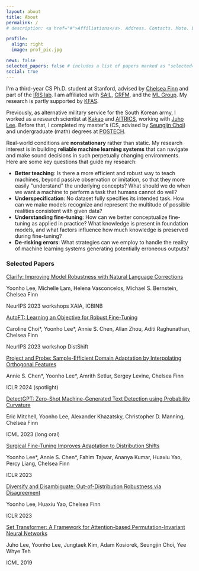 ```yaml
---
layout: about
title: About
permalink: /
# description: <a href="#">Affiliations</a>. Address. Contacts. Moto. Etc.

profile:
  align: right
  image: prof_pic.jpg

news: false
selected_papers: false # includes a list of papers marked as "selected={true}"
social: true
---
```


I'm a third-year CS Ph.D. student at Stanford, advised by [Chelsea Finn](https://ai.stanford.edu/~cbfinn/) and part of the [IRIS lab](https://irislab.stanford.edu/).
I am affiliated with [SAIL](https://ai.stanford.edu/), [CRFM](https://crfm.stanford.edu/), and the [ML Group](http://ml.stanford.edu/).
My research is partly supported by [KFAS](https://eng.kfas.or.kr/theme/kfaschanel/intl_scholarship_5.php).

Previously, as alternative military service for the South Korean army, I worked as a research scientist at [Kakao](https://www.kakaocorp.com/) and [AITRICS](https://www.aitrics.com/), working with [Juho Lee](https://juho-lee.github.io/).
Before that, I completed my master's (CS, advised by [Seungjin Choi](http://mlg.postech.ac.kr/~seungjin)) and undergraduate (math) degrees at [POSTECH](https://www.postech.ac.kr/eng/).

Real-world conditions are **nonstationary** rather than static.
My research interest is in building **reliable machine learning systems** that can navigate and make sound decisions in such perpetually changing environments.
Here are some key questions that guide my research:

- **Better teaching**: Is there a more efficient and robust way to teach machines, beyond passive observation or imitation, so that they more easily "understand" the underlying concepts? What should we do when we want a machine to perform a task that humans cannot do well?
- **Underspecification**: No dataset fully specifies its intended task. How can we make models recognize and represent the multitude of possible realities consistent with given data?
- **Understanding fine-tuning**: How can we better conceptualize fine-tuning as applied in practice? What knowledge is present in foundation models, and what factors influence how much knowledge is preserved during fine-tuning?
- **De-risking errors**: What strategies can we employ to handle the reality of machine learning systems generating potentially erroneous outputs?
<!-- - **Usable information**: How can we formalize and quantify the amount of information in a dataset that is (1) learnable by a neural network and/or is (2) pertinent to a given task? -->

<div class="selected-papers">
<h3>Selected Papers</h3>

<div class="paper">
<a main-paper-link href="https://arxiv.org/abs/2402.03715">
Clarify: Improving Model Robustness with Natural Language Corrections
</a>
<p class="authors"> 
Yoonho Lee, Michelle Lam, Helena Vasconcelos, Michael S. Bernstein, Chelsea Finn
</p>
<p class="venue"> 
NeurIPS 2023 workshops XAIA, ICBINB
</p>
</div>

<div class="paper">
<a main-paper-link href="https://arxiv.org/abs/2401.10220">
AutoFT: Learning an Objective for Robust Fine-Tuning
</a>
<p class="authors"> 
Caroline Choi*, Yoonho Lee*, Annie S. Chen, Allan Zhou, Aditi Raghunathan, Chelsea Finn
</p>
<p class="venue"> 
NeurIPS 2023 workshop DistShift
</p>
</div>

<div class="paper">
<a main-paper-link href="https://arxiv.org/abs/2302.05441">
Project and Probe: Sample-Efficient Domain Adaptation by Interpolating Orthogonal Features
</a>
<p class="authors"> 
Annie S. Chen*, Yoonho Lee*, Amrith Setlur, Sergey Levine, Chelsea Finn
</p>
<p class="venue"> 
ICLR 2024 (spotlight)
</p>
</div>

<div class="paper">
<a main-paper-link href="https://arxiv.org/abs/2301.11305">
DetectGPT: Zero-Shot Machine-Generated Text Detection using Probability Curvature
</a>
<p class="authors"> 
Eric Mitchell, Yoonho Lee, Alexander Khazatsky, Christopher D. Manning, Chelsea Finn
</p>
<p class="venue"> 
ICML 2023 (long oral) 
</p>
</div>

<div class="paper">
<a main-paper-link href="https://arxiv.org/abs/2210.11466">
Surgical Fine-Tuning Improves Adaptation to Distribution Shifts
</a>
<p class="authors"> 
Yoonho Lee*, Annie S. Chen*, Fahim Tajwar, Ananya Kumar, Huaxiu Yao, Percy Liang, Chelsea Finn
</p>
<p class="venue"> 
ICLR 2023
</p>
</div>

<div class="paper">
<a main-paper-link href="https://arxiv.org/abs/2202.03418">
Diversify and Disambiguate: Out-of-Distribution Robustness via Disagreement
</a>
<p class="authors"> 
Yoonho Lee, Huaxiu Yao, Chelsea Finn
</p>
<p class="venue"> 
ICLR 2023
</p>
</div>

<div class="paper">
<a main-paper-link href="https://proceedings.mlr.press/v97/lee19d/lee19d.pdf">
Set Transformer: A Framework for Attention-based Permutation-Invariant Neural Networks
</a>
<p class="authors"> 
Juho Lee, Yoonho Lee, Jungtaek Kim, Adam Kosiorek, Seungjin Choi, Yee Whye Teh
</p>
<p class="venue"> 
ICML 2019
</p>
</div>

</div>